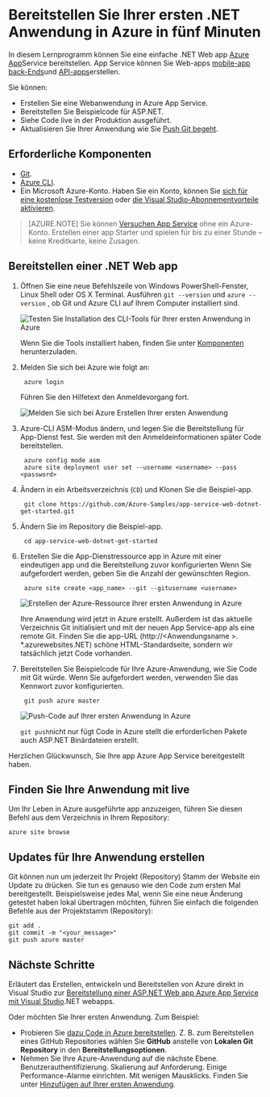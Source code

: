 <properties 
    pageTitle="Bereitstellen Ihrer ersten .NET Anwendung in Azure Minuten | Microsoft Azure" 
    description="Erfahren Sie, wie einfach die webapps durch Bereitstellung einer Beispiel-app in App Service ausgeführt wird. Starten Sie Entwicklung schnell und die sehen Sie Ergebnisse sofort." 
    services="app-service\web"
    documentationCenter=""
    authors="cephalin"
    manager="wpickett"
    editor=""
/>

<tags
    ms.service="app-service-web"
    ms.workload="web"
    ms.tgt_pltfrm="na"
    ms.devlang="na"
    ms.topic="hero-article"
    ms.date="10/13/2016" 
    ms.author="cephalin"
/>
    
# <a name="deploy-your-first-net-web-app-to-azure-in-five-minutes"></a>Bereitstellen Sie Ihrer ersten .NET Anwendung in Azure in fünf Minuten

In diesem Lernprogramm können Sie eine einfache .NET Web app [Azure App](../app-service/app-service-value-prop-what-is.md)Service bereitstellen.
App Service können Sie Web-apps [mobile-app back-Ends](/documentation/learning-paths/appservice-mobileapps/)und [API-apps](../app-service-api/app-service-api-apps-why-best-platform.md)erstellen.

Sie können: 

- Erstellen Sie eine Webanwendung in Azure App Service.
- Bereitstellen Sie Beispielcode für ASP.NET.
- Siehe Code live in der Produktion ausgeführt.
- Aktualisieren Sie Ihrer Anwendung wie Sie [Push Git begeht](https://git-scm.com/docs/git-push).

## <a name="prerequisites"></a>Erforderliche Komponenten

- [Git](http://www.git-scm.com/downloads).
- [Azure CLI](../xplat-cli-install.md).
- Ein Microsoft Azure-Konto. Haben Sie ein Konto, können Sie [sich für eine kostenlose Testversion](/pricing/free-trial/?WT.mc_id=A261C142F) oder [die Visual Studio-Abonnementvorteile aktivieren](/pricing/member-offers/msdn-benefits-details/?WT.mc_id=A261C142F).

>[AZURE.NOTE] Sie können [Versuchen App Service](http://go.microsoft.com/fwlink/?LinkId=523751) ohne ein Azure-Konto. Erstellen einer app Starter und spielen für bis zu einer Stunde – keine Kreditkarte, keine Zusagen.

## <a name="deploy-an-net-web-app"></a>Bereitstellen einer .NET Web app

1. Öffnen Sie eine neue Befehlszeile von Windows PowerShell-Fenster, Linux Shell oder OS X Terminal. Ausführen `git --version` und `azure --version` , ob Git und Azure CLI auf Ihrem Computer installiert sind.

    ![Testen Sie Installation des CLI-Tools für Ihrer ersten Anwendung in Azure](./media/app-service-web-get-started/1-test-tools.png)

    Wenn Sie die Tools installiert haben, finden Sie unter [Komponenten](#Prerequisites) herunterzuladen.

3. Melden Sie sich bei Azure wie folgt an:

        azure login

    Führen Sie den Hilfetext den Anmeldevorgang fort.

    ![Melden Sie sich bei Azure Erstellen Ihrer ersten Anwendung](./media/app-service-web-get-started/3-azure-login.png)

4. Azure-CLI ASM-Modus ändern, und legen Sie die Bereitstellung für App-Dienst fest. Sie werden mit den Anmeldeinformationen später Code bereitstellen.

        azure config mode asm
        azure site deployment user set --username <username> --pass <password>

1. Ändern in ein Arbeitsverzeichnis (`CD`) und Klonen Sie die Beispiel-app.

        git clone https://github.com/Azure-Samples/app-service-web-dotnet-get-started.git

2. Ändern Sie im Repository die Beispiel-app. 

        cd app-service-web-dotnet-get-started

4. Erstellen Sie die App-Dienstressource app in Azure mit einer eindeutigen app und die Bereitstellung zuvor konfigurierten Wenn Sie aufgefordert werden, geben Sie die Anzahl der gewünschten Region.

        azure site create <app_name> --git --gitusername <username>

    ![Erstellen der Azure-Ressource Ihrer ersten Anwendung in Azure](./media/app-service-web-get-started-languages/dotnet-site-create.png)

    Ihre Anwendung wird jetzt in Azure erstellt. Außerdem ist das aktuelle Verzeichnis Git initialisiert und mit der neuen App Service-app als eine remote Git.
    Finden Sie die app-URL (http://&lt;Anwendungsname >. *.azurewebsites.NET) schöne HTML-Standardseite, sondern wir tatsächlich jetzt Code vorhanden.

4. Bereitstellen Sie Beispielcode für Ihre Azure-Anwendung, wie Sie Code mit Git würde. Wenn Sie aufgefordert werden, verwenden Sie das Kennwort zuvor konfigurierten.

        git push azure master

    ![Push-Code auf Ihrer ersten Anwendung in Azure](./media/app-service-web-get-started-languages/dotnet-git-push.png)

    `git push`nicht nur fügt Code in Azure stellt die erforderlichen Pakete auch ASP.NET Binärdateien erstellt. 

Herzlichen Glückwunsch, Sie Ihre app Azure App Service bereitgestellt haben.

## <a name="see-your-app-running-live"></a>Finden Sie Ihre Anwendung mit live

Um Ihr Leben in Azure ausgeführte app anzuzeigen, führen Sie diesen Befehl aus dem Verzeichnis in Ihrem Repository:

    azure site browse

## <a name="make-updates-to-your-app"></a>Updates für Ihre Anwendung erstellen

Git können nun um jederzeit Ihr Projekt (Repository) Stamm der Website ein Update zu drücken. Sie tun es genauso wie den Code zum ersten Mal bereitgestellt. Beispielsweise jedes Mal, wenn Sie eine neue Änderung getestet haben lokal übertragen möchten, führen Sie einfach die folgenden Befehle aus der Projektstamm (Repository):

    git add .
    git commit -m "<your_message>"
    git push azure master


## <a name="next-steps"></a>Nächste Schritte

Erläutert das Erstellen, entwickeln und Bereitstellen von Azure direkt in Visual Studio zur [Bereitstellung einer ASP.NET Web app Azure App Service mit Visual Studio](web-sites-dotnet-get-started.md).NET webapps.

Oder möchten Sie Ihrer ersten Anwendung. Zum Beispiel:

- Probieren Sie [dazu Code in Azure bereitstellen](../app-service-web/web-sites-deploy.md). Z. B. zum Bereitstellen eines GitHub Repositories wählen Sie **GitHub** anstelle von **Lokalen Git Repository** in den **Bereitstellungsoptionen**.
- Nehmen Sie Ihre Azure-Anwendung auf die nächste Ebene. Benutzerauthentifizierung. Skalierung auf Anforderung. Einige Performance-Alarme einrichten. Mit wenigen Mausklicks. Finden Sie unter [Hinzufügen auf Ihrer ersten Anwendung](app-service-web-get-started-2.md).

